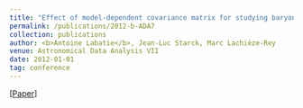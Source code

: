 ```yaml
---
title: "Effect of model-dependent covariance matrix for studying baryon acoustic oscillations"
permalink: /publications/2012-b-ADA7
collection: publications
author: <b>Antoine Labatie</b>, Jean-Luc Starck, Marc Lachièze-Rey
venue: Astronomical Data Analysis VII
date: 2012-01-01
tag: conference
---
```


[[Paper](http://ada7.cosmostat.org/ADA7_proceeding_ALabatie.pdf)]
<br>
<br>
